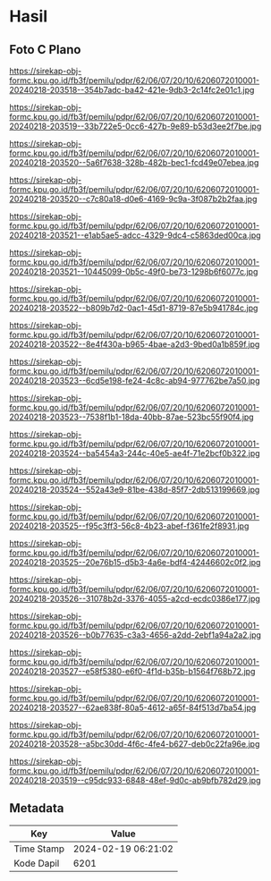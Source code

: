 # Hasil

## Foto C Plano

https://sirekap-obj-formc.kpu.go.id/fb3f/pemilu/pdpr/62/06/07/20/10/6206072010001-20240218-203518--354b7adc-ba42-421e-9db3-2c14fc2e01c1.jpg

https://sirekap-obj-formc.kpu.go.id/fb3f/pemilu/pdpr/62/06/07/20/10/6206072010001-20240218-203519--33b722e5-0cc6-427b-9e89-b53d3ee2f7be.jpg

https://sirekap-obj-formc.kpu.go.id/fb3f/pemilu/pdpr/62/06/07/20/10/6206072010001-20240218-203520--5a6f7638-328b-482b-bec1-fcd49e07ebea.jpg

https://sirekap-obj-formc.kpu.go.id/fb3f/pemilu/pdpr/62/06/07/20/10/6206072010001-20240218-203520--c7c80a18-d0e6-4169-9c9a-3f087b2b2faa.jpg

https://sirekap-obj-formc.kpu.go.id/fb3f/pemilu/pdpr/62/06/07/20/10/6206072010001-20240218-203521--e1ab5ae5-adcc-4329-9dc4-c5863ded00ca.jpg

https://sirekap-obj-formc.kpu.go.id/fb3f/pemilu/pdpr/62/06/07/20/10/6206072010001-20240218-203521--10445099-0b5c-49f0-be73-1298b6f6077c.jpg

https://sirekap-obj-formc.kpu.go.id/fb3f/pemilu/pdpr/62/06/07/20/10/6206072010001-20240218-203522--b809b7d2-0ac1-45d1-8719-87e5b941784c.jpg

https://sirekap-obj-formc.kpu.go.id/fb3f/pemilu/pdpr/62/06/07/20/10/6206072010001-20240218-203522--8e4f430a-b965-4bae-a2d3-9bed0a1b859f.jpg

https://sirekap-obj-formc.kpu.go.id/fb3f/pemilu/pdpr/62/06/07/20/10/6206072010001-20240218-203523--6cd5e198-fe24-4c8c-ab94-977762be7a50.jpg

https://sirekap-obj-formc.kpu.go.id/fb3f/pemilu/pdpr/62/06/07/20/10/6206072010001-20240218-203523--7538f1b1-18da-40bb-87ae-523bc55f90f4.jpg

https://sirekap-obj-formc.kpu.go.id/fb3f/pemilu/pdpr/62/06/07/20/10/6206072010001-20240218-203524--ba5454a3-244c-40e5-ae4f-71e2bcf0b322.jpg

https://sirekap-obj-formc.kpu.go.id/fb3f/pemilu/pdpr/62/06/07/20/10/6206072010001-20240218-203524--552a43e9-81be-438d-85f7-2db513199669.jpg

https://sirekap-obj-formc.kpu.go.id/fb3f/pemilu/pdpr/62/06/07/20/10/6206072010001-20240218-203525--f95c3ff3-56c8-4b23-abef-f361fe2f8931.jpg

https://sirekap-obj-formc.kpu.go.id/fb3f/pemilu/pdpr/62/06/07/20/10/6206072010001-20240218-203525--20e76b15-d5b3-4a6e-bdf4-42446602c0f2.jpg

https://sirekap-obj-formc.kpu.go.id/fb3f/pemilu/pdpr/62/06/07/20/10/6206072010001-20240218-203526--31078b2d-3376-4055-a2cd-ecdc0386e177.jpg

https://sirekap-obj-formc.kpu.go.id/fb3f/pemilu/pdpr/62/06/07/20/10/6206072010001-20240218-203526--b0b77635-c3a3-4656-a2dd-2ebf1a94a2a2.jpg

https://sirekap-obj-formc.kpu.go.id/fb3f/pemilu/pdpr/62/06/07/20/10/6206072010001-20240218-203527--e58f5380-e6f0-4f1d-b35b-b1564f768b72.jpg

https://sirekap-obj-formc.kpu.go.id/fb3f/pemilu/pdpr/62/06/07/20/10/6206072010001-20240218-203527--62ae838f-80a5-4612-a65f-84f513d7ba54.jpg

https://sirekap-obj-formc.kpu.go.id/fb3f/pemilu/pdpr/62/06/07/20/10/6206072010001-20240218-203528--a5bc30dd-4f6c-4fe4-b627-deb0c22fa96e.jpg

https://sirekap-obj-formc.kpu.go.id/fb3f/pemilu/pdpr/62/06/07/20/10/6206072010001-20240218-203519--c95dc933-6848-48ef-9d0c-ab9bfb782d29.jpg


## Metadata

| Key        | Value               |
| ---------- | ------------------- |
| Time Stamp | 2024-02-19 06:21:02 |
| Kode Dapil | 6201                |



